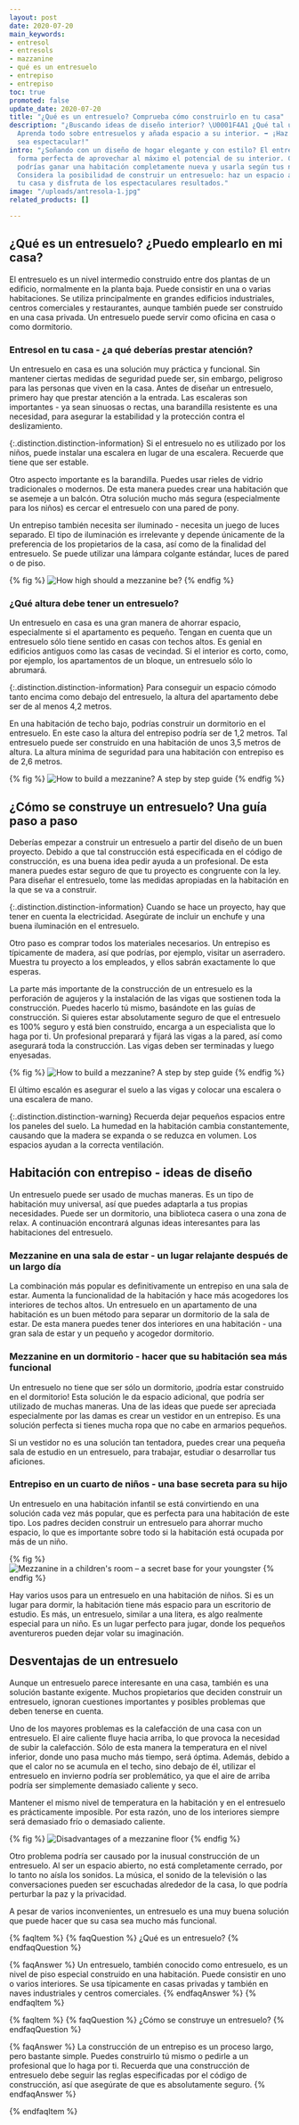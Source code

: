 ```yaml
---
layout: post
date: 2020-07-20
main_keywords:
- entresol
- entresols
- mazzanine
- qué es un entresuelo
- entrepiso
- entrepiso
toc: true
promoted: false
update_date: 2020-07-20
title: "¿Qué es un entresuelo? Comprueba cómo construirlo en tu casa"
description: "¿Buscando ideas de diseño interior? \U0001F4A1 ¿Qué tal un entrepiso?
  Aprenda todo sobre entresuelos y añada espacio a su interior. ➡️ ¡Haz que tu casa
  sea espectacular!"
intro: "¿Soñando con un diseño de hogar elegante y con estilo? El entrepiso es una
  forma perfecta de aprovechar al máximo el potencial de su interior. Creando un entresuelo,
  podrías ganar una habitación completamente nueva y usarla según tus necesidades.
  Considera la posibilidad de construir un entresuelo: haz un espacio adicional en
  tu casa y disfruta de los espectaculares resultados."
image: "/uploads/antresola-1.jpg"
related_products: []

---
```

## ¿Qué es un entresuelo? ¿Puedo emplearlo en mi casa?

El entresuelo es un nivel intermedio construido entre dos plantas de un edificio, normalmente en la planta baja. Puede consistir en una o varias habitaciones. Se utiliza principalmente en grandes edificios industriales, centros comerciales y restaurantes, aunque también puede ser construido en una casa privada. Un entresuelo puede servir como oficina en casa o como dormitorio.

### Entresol en tu casa - ¿a qué deberías prestar atención?

Un entresuelo en casa es una solución muy práctica y funcional. Sin mantener ciertas medidas de seguridad puede ser, sin embargo, peligroso para las personas que viven en la casa. Antes de diseñar un entresuelo, primero hay que prestar atención a la entrada. Las escaleras son importantes - ya sean sinuosas o rectas, una barandilla resistente es una necesidad, para asegurar la estabilidad y la protección contra el deslizamiento.

{:.distinction.distinction-information}
Si el entresuelo no es utilizado por los niños, puede instalar una escalera en lugar de una escalera. Recuerde que tiene que ser estable.

Otro aspecto importante es la barandilla. Puedes usar rieles de vidrio tradicionales o modernos. De esta manera puedes crear una habitación que se asemeje a un balcón. Otra solución mucho más segura (especialmente para los niños) es cercar el entresuelo con una pared de pony.

Un entrepiso también necesita ser iluminado - necesita un juego de luces separado. El tipo de iluminación es irrelevante y depende únicamente de la preferencia de los propietarios de la casa, así como de la finalidad del entresuelo. Se puede utilizar una lámpara colgante estándar, luces de pared o de piso.

{% fig %}
![How high should a mezzanine be?](/uploads/antresola-w-domu-kiedy-mozna-zdecydowac-sie-na-antresole.jpg "How high should a mezzanine be?")
{% endfig %}

### ¿Qué altura debe tener un entresuelo?

Un entresuelo en casa es una gran manera de ahorrar espacio, especialmente si el apartamento es pequeño. Tengan en cuenta que un entresuelo sólo tiene sentido en casas con techos altos. Es genial en edificios antiguos como las casas de vecindad. Si el interior es corto, como, por ejemplo, los apartamentos de un bloque, un entresuelo sólo lo abrumará.

{:.distinction.distinction-information}
Para conseguir un espacio cómodo tanto encima como debajo del entresuelo, la altura del apartamento debe ser de al menos 4,2 metros.

En una habitación de techo bajo, podrías construir un dormitorio en el entresuelo. En este caso la altura del entrepiso podría ser de 1,2 metros. Tal entresuelo puede ser construido en una habitación de unos 3,5 metros de altura. La altura mínima de seguridad para una habitación con entrepiso es de 2,6 metros.

{% fig %}
![How to build a mezzanine? A step by step guide](/uploads/antresola-w-domu-kiedy-mozna-zdecydowac-sie-na-antresole-1.jpg "How to build a mezzanine? A step by step guide")
{% endfig %}

## ¿Cómo se construye un entresuelo? Una guía paso a paso

Deberías empezar a construir un entresuelo a partir del diseño de un buen proyecto. Debido a que tal construcción está especificada en el código de construcción, es una buena idea pedir ayuda a un profesional. De esta manera puedes estar seguro de que tu proyecto es congruente con la ley. Para diseñar el entresuelo, tome las medidas apropiadas en la habitación en la que se va a construir.

{:.distinction.distinction-information}
Cuando se hace un proyecto, hay que tener en cuenta la electricidad. Asegúrate de incluir un enchufe y una buena iluminación en el entresuelo.

Otro paso es comprar todos los materiales necesarios. Un entrepiso es típicamente de madera, así que podrías, por ejemplo, visitar un aserradero. Muestra tu proyecto a los empleados, y ellos sabrán exactamente lo que esperas.

La parte más importante de la construcción de un entresuelo es la perforación de agujeros y la instalación de las vigas que sostienen toda la construcción. Puedes hacerlo tú mismo, basándote en las guías de construcción. Si quieres estar absolutamente seguro de que el entresuelo es 100% seguro y está bien construido, encarga a un especialista que lo haga por ti. Un profesional preparará y fijará las vigas a la pared, así como asegurará toda la construcción. Las vigas deben ser terminadas y luego enyesadas.

{% fig %}
![How to build a mezzanine? A step by step guide](/uploads/drilling.jpg "How to build a mezzanine? A step by step guide")
{% endfig %}

El último escalón es asegurar el suelo a las vigas y colocar una escalera o una escalera de mano.

{:.distinction.distinction-warning}
Recuerda dejar pequeños espacios entre los paneles del suelo. La humedad en la habitación cambia constantemente, causando que la madera se expanda o se reduzca en volumen. Los espacios ayudan a la correcta ventilación.

## Habitación con entrepiso - ideas de diseño

Un entresuelo puede ser usado de muchas maneras. Es un tipo de habitación muy universal, así que puedes adaptarla a tus propias necesidades. Puede ser un dormitorio, una biblioteca casera o una zona de relax. A continuación encontrará algunas ideas interesantes para las habitaciones del entresuelo.

### Mezzanine en una sala de estar - un lugar relajante después de un largo día

La combinación más popular es definitivamente un entrepiso en una sala de estar. Aumenta la funcionalidad de la habitación y hace más acogedores los interiores de techos altos. Un entresuelo en un apartamento de una habitación es un buen método para separar un dormitorio de la sala de estar. De esta manera puedes tener dos interiores en una habitación - una gran sala de estar y un pequeño y acogedor dormitorio.

### Mezzanine en un dormitorio - hacer que su habitación sea más funcional

Un entresuelo no tiene que ser sólo un dormitorio, ¡podría estar construido en el dormitorio! Esta solución le da espacio adicional, que podría ser utilizado de muchas maneras. Una de las ideas que puede ser apreciada especialmente por las damas es crear un vestidor en un entrepiso. Es una solución perfecta si tienes mucha ropa que no cabe en armarios pequeños.

Si un vestidor no es una solución tan tentadora, puedes crear una pequeña sala de estudio en un entresuelo, para trabajar, estudiar o desarrollar tus aficiones.

### Entrepiso en un cuarto de niños - una base secreta para su hijo

Un entresuelo en una habitación infantil se está convirtiendo en una solución cada vez más popular, que es perfecta para una habitación de este tipo. Los padres deciden construir un entresuelo para ahorrar mucho espacio, lo que es importante sobre todo si la habitación está ocupada por más de un niño.

{% fig %}
![Mezzanine in a children's room – a secret base for your youngster](/uploads/antresola-w-domu-kiedy-mozna-zdecydowac-sie-na-antresole-2.jpg "Mezzanine in a children's room – a secret base for your youngster")
{% endfig %}

Hay varios usos para un entresuelo en una habitación de niños. Si es un lugar para dormir, la habitación tiene más espacio para un escritorio de estudio. Es más, un entresuelo, similar a una litera, es algo realmente especial para un niño. Es un lugar perfecto para jugar, donde los pequeños aventureros pueden dejar volar su imaginación.

## Desventajas de un entresuelo

Aunque un entresuelo parece interesante en una casa, también es una solución bastante exigente. Muchos propietarios que deciden construir un entresuelo, ignoran cuestiones importantes y posibles problemas que deben tenerse en cuenta.

Uno de los mayores problemas es la calefacción de una casa con un entresuelo. El aire caliente fluye hacia arriba, lo que provoca la necesidad de subir la calefacción. Sólo de esta manera la temperatura en el nivel inferior, donde uno pasa mucho más tiempo, será óptima. Además, debido a que el calor no se acumula en el techo, sino debajo de él, utilizar el entresuelo en invierno podría ser problemático, ya que el aire de arriba podría ser simplemente demasiado caliente y seco.

Mantener el mismo nivel de temperatura en la habitación y en el entresuelo es prácticamente imposible. Por esta razón, uno de los interiores siempre será demasiado frío o demasiado caliente.

{% fig %}
![Disadvantages of a mezzanine floor](/uploads/czy-antresola-ma-jakies-wady.jpg "Disadvantages of a mezzanine floor")
{% endfig %}

Otro problema podría ser causado por la inusual construcción de un entresuelo. Al ser un espacio abierto, no está completamente cerrado, por lo tanto no aísla los sonidos. La música, el sonido de la televisión o las conversaciones pueden ser escuchadas alrededor de la casa, lo que podría perturbar la paz y la privacidad.

A pesar de varios inconvenientes, un entresuelo es una muy buena solución que puede hacer que su casa sea mucho más funcional.

{% faqItem %}
{% faqQuestion %}
¿Qué es un entresuelo?
{% endfaqQuestion %}

{% faqAnswer %}
Un entresuelo, también conocido como entresuelo, es un nivel de piso especial construido en una habitación. Puede consistir en uno o varios interiores. Se usa típicamente en casas privadas y también en naves industriales y centros comerciales.
{% endfaqAnswer %}
{% endfaqItem %}

{% faqItem %}
{% faqQuestion %}
¿Cómo se construye un entresuelo?
{% endfaqQuestion %}

{% faqAnswer %}
La construcción de un entrepiso es un proceso largo, pero bastante simple. Puedes construirlo tú mismo o pedirle a un profesional que lo haga por ti. Recuerda que una construcción de entresuelo debe seguir las reglas especificadas por el código de construcción, así que asegúrate de que es absolutamente seguro.
{% endfaqAnswer %}

{% endfaqItem %}